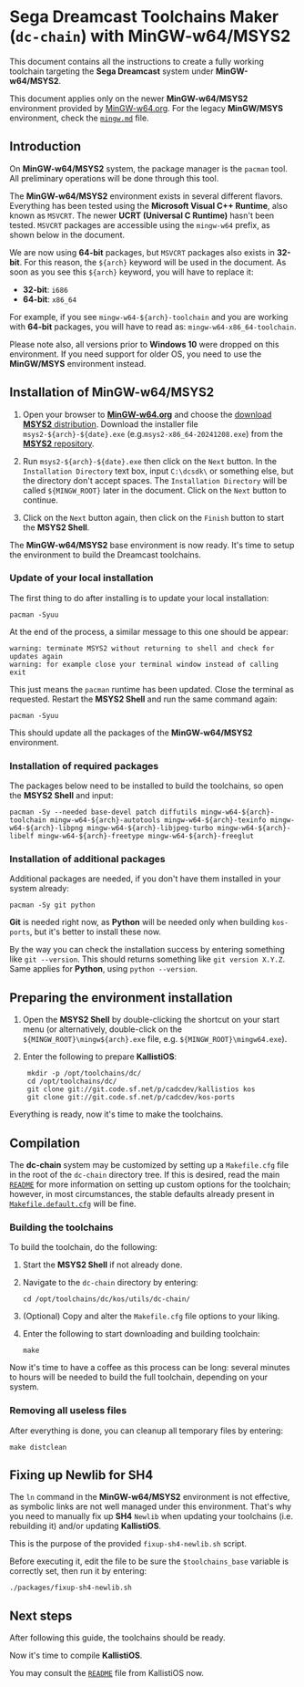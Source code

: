# Sega Dreamcast Toolchains Maker (`dc-chain`) with MinGW-w64/MSYS2 #

This document contains all the instructions to create a fully working
toolchain targeting the **Sega Dreamcast** system under **MinGW-w64/MSYS2**.

This document applies only on the newer **MinGW-w64/MSYS2** environment provided
by [MinGW-w64.org](https://mingw-w64.org/). For the legacy **MinGW/MSYS**
environment, check the [`mingw.md`](mingw.md) file.

## Introduction ##

On **MinGW-w64/MSYS2** system, the package manager is the `pacman` tool.
All preliminary operations will be done through this tool.

The **MinGW-w64/MSYS2** environment exists in several different flavors.
Everything has been tested using the **Microsoft Visual C++ Runtime**,
also known as `MSVCRT`. The newer **UCRT (Universal C Runtime)** hasn't
been tested. `MSVCRT` packages are accessible using the `mingw-w64`
prefix, as shown below in the document.

We are now using **64-bit** packages, but `MSVCRT` packages also exists
in **32-bit**. For this reason, the `${arch}` keyword will be used in
the document. As soon as you see this `${arch}` keyword, you will have to
replace it:

- **32-bit**: `i686`
- **64-bit**: `x86_64`

For example, if you see `mingw-w64-${arch}-toolchain` and you are working
with **64-bit** packages, you will have to read as: `mingw-w64-x86_64-toolchain`.

Please note also, all versions prior to **Windows 10** were dropped on this
environment. If you need support for older OS, you need to use the
**MinGW/MSYS** environment instead.

## Installation of MinGW-w64/MSYS2 ##

1. Open your browser to [**MinGW-w64.org**](https://mingw-w64.org/) and choose
   the [download **MSYS2** distribution](http://www.msys2.org/). Download the
   installer file `msys2-${arch}-${date}.exe` (e.g.`msys2-x86_64-20241208.exe`)
   from the [**MSYS2** repository](http://www.msys2.org/).

2. Run `msys2-${arch}-${date}.exe` then click on the `Next` button. In the
   `Installation Directory` text box, input `C:\dcsdk\` or something else, but
   the directory don't accept spaces. The `Installation Directory` will be
   called `${MINGW_ROOT}` later in the document. Click on the `Next` button
   to continue.

3. Click on the `Next` button again, then click on the `Finish` button to start
   the **MSYS2 Shell**.

The **MinGW-w64/MSYS2** base environment is now ready. It's time to setup the
environment to build the Dreamcast toolchains.

### Update of your local installation ###

The first thing to do after installing is to update your local installation:
```
pacman -Syuu
```
At the end of the process, a similar message to this one should be appear:
```
warning: terminate MSYS2 without returning to shell and check for updates again
warning: for example close your terminal window instead of calling exit
```
This just means the `pacman` runtime has been updated. Close the terminal as 
requested. Restart the **MSYS2 Shell** and run the same command again:
```
pacman -Syuu
```
This should update all the packages of the **MinGW-w64/MSYS2** environment.

### Installation of required packages ###

The packages below need to be installed to build the toolchains, so open the
**MSYS2 Shell** and input:
```
pacman -Sy --needed base-devel patch diffutils mingw-w64-${arch}-toolchain mingw-w64-${arch}-autotools mingw-w64-${arch}-texinfo mingw-w64-${arch}-libpng mingw-w64-${arch}-libjpeg-turbo mingw-w64-${arch}-libelf mingw-w64-${arch}-freetype mingw-w64-${arch}-freeglut
```
### Installation of additional packages ###

Additional packages are needed, if you don't have them installed in your
system already:
```
pacman -Sy git python
```
**Git** is needed right now, as **Python** will be needed only when building `kos-ports`,
but it's better to install these now.

By the way you can check the installation success by entering something like
`git --version`. This should returns something like `git version X.Y.Z`.
Same applies for **Python**, using `python --version`.

## Preparing the environment installation ##

1. Open the **MSYS2 Shell** by double-clicking the shortcut on your start menu 
   (or alternatively, double-click on the `${MINGW_ROOT}\mingw${arch}.exe` file,
   e.g. `${MINGW_ROOT}\mingw64.exe`).

2. Enter the following to prepare **KallistiOS**:

		mkdir -p /opt/toolchains/dc/
		cd /opt/toolchains/dc/
		git clone git://git.code.sf.net/p/cadcdev/kallistios kos
		git clone git://git.code.sf.net/p/cadcdev/kos-ports

Everything is ready, now it's time to make the toolchains.

## Compilation ##

The **dc-chain** system may be customized by setting up a
`Makefile.cfg` file in the root of the `dc-chain` directory tree. If this is
desired, read the main [`README`](../../README.md) for more information on
setting up custom options for the toolchain; however, in most circumstances,
the stable defaults already present in
[`Makefile.default.cfg`](../../Makefile.default.cfg) will be fine.

### Building the toolchains ###

To build the toolchain, do the following:

1. Start the **MSYS2 Shell** if not already done.

2. Navigate to the `dc-chain` directory by entering:
	```
	cd /opt/toolchains/dc/kos/utils/dc-chain/
	```

3. (Optional) Copy and alter the `Makefile.cfg` file options to your liking.

4. Enter the following to start downloading and building toolchain:
	```
	make
	```

Now it's time to have a coffee as this process can be long: several minutes to
hours will be needed to build the full toolchain, depending on your system.

### Removing all useless files ###

After everything is done, you can cleanup all temporary files by entering:
```
make distclean
```

## Fixing up Newlib for SH4 ##

The `ln` command in the **MinGW-w64/MSYS2** environment is not effective, as
symbolic links are not well managed under this environment.
That's why you need to manually fix up **SH4** `Newlib` when updating your
toolchains (i.e. rebuilding it) and/or updating **KallistiOS**.

This is the purpose of the provided `fixup-sh4-newlib.sh` script.

Before executing it, edit the file to be sure the `$toolchains_base` variable
is correctly set, then run it by entering:
```
./packages/fixup-sh4-newlib.sh
```

## Next steps ##

After following this guide, the toolchains should be ready.

Now it's time to compile **KallistiOS**.

You may consult the [`README`](../../../../doc/README) file from KallistiOS now.
